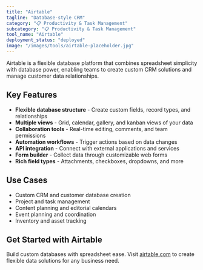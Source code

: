 ```yaml
---
title: "Airtable"
tagline: "Database-style CRM"
category: "📋 Productivity & Task Management"
subcategory: "📋 Productivity & Task Management"
tool_name: "Airtable"
deployment_status: "deployed"
image: "/images/tools/airtable-placeholder.jpg"
---
```

Airtable is a flexible database platform that combines spreadsheet simplicity with database power, enabling teams to create custom CRM solutions and manage customer data relationships.

## Key Features

- **Flexible database structure** - Create custom fields, record types, and relationships
- **Multiple views** - Grid, calendar, gallery, and kanban views of your data
- **Collaboration tools** - Real-time editing, comments, and team permissions
- **Automation workflows** - Trigger actions based on data changes
- **API integration** - Connect with external applications and services
- **Form builder** - Collect data through customizable web forms
- **Rich field types** - Attachments, checkboxes, dropdowns, and more

## Use Cases

- Custom CRM and customer database creation
- Project and task management
- Content planning and editorial calendars
- Event planning and coordination
- Inventory and asset tracking

## Get Started with Airtable

Build custom databases with spreadsheet ease. Visit [airtable.com](https://airtable.com) to create flexible data solutions for any business need.